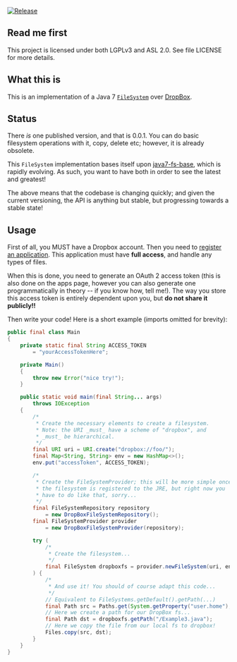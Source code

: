 [![Release](https://jitpack.io/v/umjammer/java7-fs-dropbox.svg)](https://jitpack.io/#umjammer/java7-fs-dropbox)

## Read me first

This project is licensed under both LGPLv3 and ASL 2.0. See file LICENSE for
more details.

## What this is

This is an implementation of a Java 7
[`FileSystem`](https://docs.oracle.com/javase/7/docs/api/java/nio/file/FileSystem.html) over
[DropBox](https://dropbox.com).

## Status

There _is_ one published version, and that is 0.0.1. You can do basic filesystem
operations with it, copy, delete etc; however, it is already obsolete.

This `FileSystem` implementation bases itself upon
[java7-fs-base](https://github.com/fge/java7-fs-base), which is rapidly evolving. As such, you want
to have both in order to see the latest and greatest!

The above means that the codebase is changing quickly; and given the current versioning, the API is
anything but stable, but progressing towards a stable state!

## Usage

First of all, you MUST have a Dropbox account. Then you need to [register an
application](https://www.dropbox.com/developers/apps). This application must have **full access**,
and handle any types of files.

When this is done, you need to generate an OAuth 2 access token (this is also done on the apps page, however
you can also generate one programmatically in theory -- if you know how, tell me!). The way you store
this access token is entirely dependent upon you, but **do not share it publicly!!**

Then write your code! Here is a short example (imports omitted for brevity):

```java
public final class Main
{
    private static final String ACCESS_TOKEN
        = "yourAccessTokenHere";

    private Main()
    {
        throw new Error("nice try!");
    }

    public static void main(final String... args)
        throws IOException
    {
        /*
         * Create the necessary elements to create a filesystem.
         * Note: the URI _must_ have a scheme of "dropbox", and
         * _must_ be hierarchical.
         */
        final URI uri = URI.create("dropbox://foo/");
        final Map<String, String> env = new HashMap<>();
        env.put("accessToken", ACCESS_TOKEN);

        /*
         * Create the FileSystemProvider; this will be more simple once
         * the filesystem is registered to the JRE, but right now you
         * have to do like that, sorry...
         */
        final FileSystemRepository repository
            = new DropBoxFileSystemRepository();
        final FileSystemProvider provider
            = new DropBoxFileSystemProvider(repository);

        try (
            /*
             * Create the filesystem...
             */
            final FileSystem dropboxfs = provider.newFileSystem(uri, env);
        ) {
            /*
             * And use it! You should of course adapt this code...
             */
            // Equivalent to FileSystems.getDefault().getPath(...)
            final Path src = Paths.get(System.getProperty("user.home"), "Example3.java");
            // Here we create a path for our DropBox fs...
            final Path dst = dropboxfs.getPath("/Example3.java");
            // Here we copy the file from our local fs to dropbox!
            Files.copy(src, dst);
        }
    }
}
```
